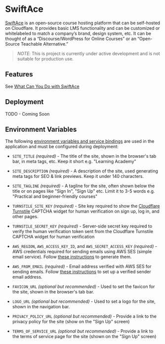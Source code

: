 # SwiftAce

[SwiftAce](https://swiftace.org) is an open-source course hosting platform that can be self-hosted on Cloudflare. It provides basic LMS functionality and can be customized or whitelabeled to match a company’s brand, design system, etc. It can be thought of as a “Discourse/WordPress for Online Courses” or an “Open-Source Teachable Alternative.”

> _NOTE_: This is project is currently under active development and is not suitable for production use.

## Features

See [What Can You Do with SwiftAce](https://swiftace.org/posts/features)

## Deployment

TODO - Coming Soon

## Environment Variables

The following [environment variables and service bindings](https://developers.cloudflare.com/pages/functions/bindings/) are used in the application and must be configured during deployment:

- `SITE_TITLE` _(required)_ - The title of the site, shown in the browser's tab bar, in meta tags, etc. Keep it short e.g. "Learning Academy"

- `SITE_DESCRIPTION` _(required)_ - A description of the site, used generating meta tags for SEO & link previews. Keep it under 140 characters.

- `SITE_TAGLINE` _(required)_ - A tagline for the site, often shown below the title or on pages like "Sign In", "Sign Up" etc. Limit it to 3-5 words e.g. "Practical and beginner-friendly courses"

- `TURNSTILE_SITE_KEY` _(required)_ - Site key required to show the [Cloudflare Turnstile](https://developers.cloudflare.com/turnstile/) CAPTCHA widget for human verification on sign up, log in, and other pages.

- `TURNSTILE_SECRET_KEY` _(required)_ - Server-side secret key required to verify the human verification token sent from the Cloudflare Turnstile CAPTCHA widget for human verification

- `AWS_REGION`, `AWS_ACCESS_KEY_ID`, and `AWS_SECRET_ACCESS_KEY` _(required)_ - AWS credentials required for sending emails using AWS SES (simple email service). Follow [these instructions](https://chat.openai.com/share/ca2fb881-436f-4cb8-875a-30a82035fc5a) to generate them.

- `AWS_FROM_EMAIL` _(required)_ - Email address verified with AWS SES for sending emails. Follow [these instructions](https://chat.openai.com/share/0de827f0-c85b-43fc-822d-ccd993a343df) to set up a verified sender email address.

- `FAVICON_URL` _(optional but recommended)_ - Used to set the favicon for the site, shown in the browser's tab bar.

- `LOGO_URL` _(optional but recommended)_ - Used to set a logo for the site, shown in the navigation bar.

- `PRIVACY_POLICY_URL` _(optional but recommended)_ - Provide a link to the privacy policy for the site (show on the "Sign Up" screen)

- `TERMS_OF_SERVICE_URL` _(optional but recommended)_ - Provide a link to the terms of service page for the site (shown on the "Sign Up" screen)
